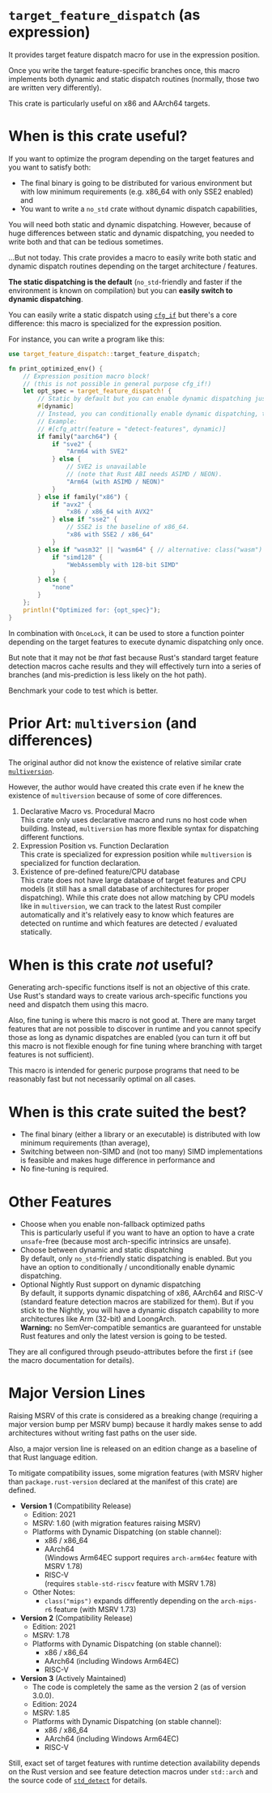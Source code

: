 # `target_feature_dispatch` (as expression)

It provides target feature dispatch macro for use in the expression position.

Once you write the target feature-specific branches once, this macro
implements both dynamic and static dispatch routines
(normally, those two are written very differently).

This crate is particularly useful on x86 and AArch64 targets.

# When is this crate useful?

If you want to optimize the program depending on the target features and
you want to satisfy both:

*   The final binary is going to be distributed for various environment but
    with low minimum requirements (e.g. x86_64 with only SSE2 enabled) and
*   You want to write a `no_std` crate without dynamic dispatch capabilities,

You will need both static and dynamic dispatching.
However, because of huge differences between static and dynamic dispatching,
you needed to write both and that can be tedious sometimes.

...But not today.  This crate provides a macro to easily write both static and
dynamic dispatch routines depending on the target architecture / features.

**The static dispatching is the default** (`no_std`-friendly and faster if the
environment is known on compilation) but
you can **easily switch to dynamic dispatching**.

You can easily write a static dispatch using
[`cfg_if`](https://crates.io/crates/cfg-if) but there's a core difference:
this macro is specialized for the expression position.

For instance, you can write a program like this:

```rust
use target_feature_dispatch::target_feature_dispatch;

fn print_optimized_env() {
    // Expression position macro block!
    // (this is not possible in general purpose cfg_if!)
    let opt_spec = target_feature_dispatch! {
        // Static by default but you can enable dynamic dispatching just by one line.
        #[dynamic]
        // Instead, you can conditionally enable dynamic dispatching, too.
        // Example:
        // #[cfg_attr(feature = "detect-features", dynamic)]
        if family("aarch64") {
            if "sve2" {
                "Arm64 with SVE2"
            } else {
                // SVE2 is unavailable
                // (note that Rust ABI needs ASIMD / NEON).
                "Arm64 (with ASIMD / NEON)"
            }
        } else if family("x86") {
            if "avx2" {
                "x86 / x86_64 with AVX2"
            } else if "sse2" {
                // SSE2 is the baseline of x86_64.
                "x86 with SSE2 / x86_64"
            }
        } else if "wasm32" || "wasm64" { // alternative: class("wasm")
            if "simd128" {
                "WebAssembly with 128-bit SIMD"
            }
        } else {
            "none"
        }
    };
    println!("Optimized for: {opt_spec}");
}
```

In combination with `OnceLock`, it can be used to store
a function pointer depending on the target features to execute
dynamic dispatching only once.

But note that it may not be *that* fast because Rust's standard target
feature detection macros cache results and they will effectively turn into
a series of branches (and mis-prediction is less likely on the hot path).

Benchmark your code to test which is better.

# Prior Art: `multiversion` (and differences)

The original author did not know the existence of relative similar crate
[`multiversion`](https://github.com/calebzulawski/multiversion).

However, the author would have created this crate even if he knew the existence
of `multiversion` because of some of core differences.

1.  Declarative Macro vs. Procedural Macro  
    This crate only uses declarative macro and runs no host code when building.
    Instead, `multiversion` has more flexible syntax for dispatching different
    functions.
2.  Expression Position vs. Function Declaration  
    This crate is specialized for expression position while `multiversion` is
    specialized for function declaration.
3.  Existence of pre-defined feature/CPU database  
    This crate does not have large database of target features and CPU models
    (it still has a small database of architectures for proper dispatching).
    While this crate does not allow matching by CPU models like in
    `multiversion`, we can track to the latest Rust compiler automatically and
    it's relatively easy to know which features are detected on runtime and
    which features are detected / evaluated statically.

# When is this crate *not* useful?

Generating arch-specific functions itself is not an objective of this crate.
Use Rust's standard ways to create various arch-specific functions you need
and dispatch them using this macro.

Also, fine tuning is where this macro is not good at.
There are many target features that are not possible to discover in runtime
and you cannot specify those as long as dynamic dispatches are enabled (you can
turn it off but this macro is not flexible enough for fine tuning where
branching with target features is not sufficient).

This macro is intended for generic purpose programs that need to be reasonably
fast but not necessarily optimal on all cases.

# When is this crate suited the best?

*   The final binary (either a library or an executable)
    is distributed with low minimum requirements (than average),
*   Switching between non-SIMD and (not too many) SIMD implementations
    is feasible and makes huge difference in performance and
*   No fine-tuning is required.

# Other Features

*   Choose when you enable non-fallback optimized paths  
    This is particularly useful if you want to have an option to have
    a crate `unsafe`-free (because most arch-specific intrinsics are unsafe).
*   Choose between dynamic and static dispatching  
    By default, only `no_std`-friendly static dispatching is enabled.
    But you have an option to conditionally / unconditionally enable
    dynamic dispatching.
*   Optional Nightly Rust support on dynamic dispatching  
    By default, it supports dynamic dispatching of x86, AArch64 and RISC-V
    (standard feature detection macros are stabilized for them).
    But if you stick to the Nightly, you will have a dynamic dispatch
    capability to more architectures like Arm (32-bit) and LoongArch.  
    **Warning:**
    no SemVer-compatible semantics are guaranteed for unstable Rust features
    and only the latest version is going to be tested.

They are all configured through pseudo-attributes before the first `if`
(see the macro documentation for details).

# Major Version Lines

Raising MSRV of this crate is considered as a breaking change (requiring
a major version bump per MSRV bump) because it hardly makes sense to add
architectures without writing fast paths on the user side.

Also, a major version line is released on an edition change as a baseline
of that Rust language edition.

To mitigate compatibility issues, some migration features (with MSRV higher
than `package.rust-version` declared at the manifest of this crate) are defined.

*   **Version 1** (Compatibility Release)  
    *   Edition: 2021
    *   MSRV: 1.60 (with migration features raising MSRV)
    *   Platforms with Dynamic Dispatching (on stable channel):
        *   x86 / x86_64
        *   AArch64  
            (Windows Arm64EC support requires `arch-arm64ec` feature with MSRV 1.78)
        *   RISC-V  
            (requires `stable-std-riscv` feature with MSRV 1.78)
    *   Other Notes:
        *   `class("mips")` expands differently depending on
            the `arch-mips-r6` feature (with MSRV 1.73)
*   **Version 2** (Compatibility Release)  
    *   Edition: 2021
    *   MSRV: 1.78
    *   Platforms with Dynamic Dispatching (on stable channel):
        *   x86 / x86_64
        *   AArch64 (including Windows Arm64EC)
        *   RISC-V
*   **Version 3** (Actively Maintained)  
    *   The code is completely the same as the version 2 (as of version 3.0.0).
    *   Edition: 2024
    *   MSRV: 1.85
    *   Platforms with Dynamic Dispatching (on stable channel):
        *   x86 / x86_64
        *   AArch64 (including Windows Arm64EC)
        *   RISC-V

Still, exact set of target features with runtime detection availability depends
on the Rust version and see feature detection macros under `std::arch`
and the source code of [`std_detect`](https://github.com/rust-lang/stdarch/tree/master/crates/std_detect)
for details.
